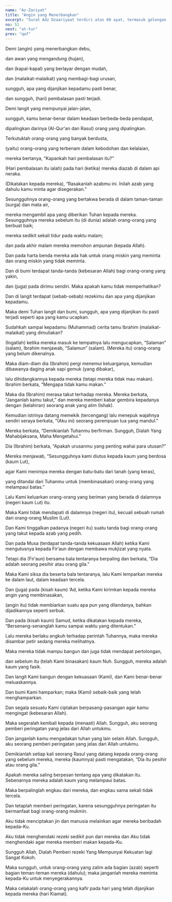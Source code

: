 ```yaml
---
name: "Az-Zariyat"
title: "Angin yang Menerbangkan"
excerpt: "Surat Adz Dzaariyaat terdiri atas 60 ayat, termasuk golongan surat-surat Makkiyah, diturunkan sesudah surat Al Ahqaaf. Dinamai Adz Dzaariyaat (angin yang menerbangkan), diambil dari perkataan Adz Dzaariyaat yang terdapat pada ayat pertama surat ini. Allah bersumpah dengan angin, mega, bahtera, dan malaikat yang menjadi sumber kesejahteraan dan pembawa kemakmuran. Hal ini meng- isyaratkan inayat Allah kepada hamba-hamba-Nya."
no: 51
next: "at-tur"
prev: "qaf"
---
```


<span id='1' class='verse' title="QS Az-Zariyat: 1">Demi (angin) yang menerbangkan debu,</span>

<span id='2' class='verse' title="QS Az-Zariyat: 2">dan awan yang mengandung (hujan),</span>

<span id='3' class='verse' title="QS Az-Zariyat: 3">dan (kapal-kapal) yang berlayar dengan mudah,</span>

<span id='4' class='verse' title="QS Az-Zariyat: 4">dan (malaikat-malaikat) yang membagi-bagi urusan,</span>

<span id='5' class='verse' title="QS Az-Zariyat: 5">sungguh, apa yang dijanjikan kepadamu pasti benar,</span>

<span id='6' class='verse' title="QS Az-Zariyat: 6">dan sungguh, (hari) pembalasan pasti terjadi.</span>

<span id='7' class='verse' title="QS Az-Zariyat: 7">Demi langit yang mempunyai jalan-jalan,</span>

<span id='8' class='verse' title="QS Az-Zariyat: 8">sungguh, kamu benar-benar dalam keadaan berbeda-beda pendapat,</span>

<span id='9' class='verse' title="QS Az-Zariyat: 9">dipalingkan darinya (Al-Qur'an dan Rasul) orang yang dipalingkan.</span>

<span id='10' class='verse' title="QS Az-Zariyat: 10">Terkutuklah orang-orang yang banyak berdusta,</span>

<span id='11' class='verse' title="QS Az-Zariyat: 11">(yaitu) orang-orang yang terbenam dalam kebodohan dan kelalaian,</span>

<span id='12' class='verse' title="QS Az-Zariyat: 12">mereka bertanya, “Kapankah hari pembalasan itu?”</span>

<span id='13' class='verse' title="QS Az-Zariyat: 13">(Hari pembalasan itu ialah) pada hari (ketika) mereka diazab di dalam api neraka.</span>

<span id='14' class='verse' title="QS Az-Zariyat: 14">(Dikatakan kepada mereka), “Rasakanlah azabmu ini. Inilah azab yang dahulu kamu minta agar disegerakan.”</span>

<span id='15' class='verse' title="QS Az-Zariyat: 15">Sesungguhnya orang-orang yang bertakwa berada di dalam taman-taman (surga) dan mata air,</span>

<span id='16' class='verse' title="QS Az-Zariyat: 16">mereka mengambil apa yang diberikan Tuhan kepada mereka. Sesungguhnya mereka sebelum itu (di dunia) adalah orang-orang yang berbuat baik;</span>

<span id='17' class='verse' title="QS Az-Zariyat: 17">mereka sedikit sekali tidur pada waktu malam;</span>

<span id='18' class='verse' title="QS Az-Zariyat: 18">dan pada akhir malam mereka memohon ampunan (kepada Allah).</span>

<span id='19' class='verse' title="QS Az-Zariyat: 19">Dan pada harta benda mereka ada hak untuk orang miskin yang meminta dan orang miskin yang tidak meminta.</span>

<span id='20' class='verse' title="QS Az-Zariyat: 20">Dan di bumi terdapat tanda-tanda (kebesaran Allah) bagi orang-orang yang yakin,</span>

<span id='21' class='verse' title="QS Az-Zariyat: 21">dan (juga) pada dirimu sendiri. Maka apakah kamu tidak memperhatikan?</span>

<span id='22' class='verse' title="QS Az-Zariyat: 22">Dan di langit terdapat (sebab-sebab) rezekimu dan apa yang dijanjikan kepadamu.</span>

<span id='23' class='verse' title="QS Az-Zariyat: 23">Maka demi Tuhan langit dan bumi, sungguh, apa yang dijanjikan itu pasti terjadi seperti apa yang kamu ucapkan.</span>

<span id='24' class='verse' title="QS Az-Zariyat: 24">Sudahkah sampai kepadamu (Muhammad) cerita tamu Ibrahim (malaikat-malaikat) yang dimuliakan?</span>

<span id='25' class='verse' title="QS Az-Zariyat: 25">(Ingatlah) ketika mereka masuk ke tempatnya lalu mengucapkan, “Salaman” (salam), Ibrahim menjawab, “Salamun” (salam). (Mereka itu) orang-orang yang belum dikenalnya.</span>

<span id='26' class='verse' title="QS Az-Zariyat: 26">Maka diam-diam dia (Ibrahim) pergi menemui keluarganya, kemudian dibawanya daging anak sapi gemuk (yang dibakar),</span>

<span id='27' class='verse' title="QS Az-Zariyat: 27">lalu dihidangkannya kepada mereka (tetapi mereka tidak mau makan). Ibrahim berkata, “Mengapa tidak kamu makan.”</span>

<span id='28' class='verse' title="QS Az-Zariyat: 28">Maka dia (Ibrahim) merasa takut terhadap mereka. Mereka berkata, “Janganlah kamu takut,” dan mereka memberi kabar gembira kepadanya dengan (kelahiran) seorang anak yang alim (Ishak).</span>

<span id='29' class='verse' title="QS Az-Zariyat: 29">Kemudian istrinya datang memekik (tercengang) lalu menepuk wajahnya sendiri seraya berkata, “(Aku ini) seorang perempuan tua yang mandul.”</span>

<span id='30' class='verse' title="QS Az-Zariyat: 30">Mereka berkata, “Demikianlah Tuhanmu berfirman. Sungguh, Dialah Yang Mahabijaksana, Maha Mengetahui.”</span>

<span id='31' class='verse' title="QS Az-Zariyat: 31">Dia (Ibrahim) berkata, “Apakah urusanmu yang penting wahai para utusan?”</span>

<span id='32' class='verse' title="QS Az-Zariyat: 32">Mereka menjawab, “Sesungguhnya kami diutus kepada kaum yang berdosa (kaum Lut),</span>

<span id='33' class='verse' title="QS Az-Zariyat: 33">agar Kami menimpa mereka dengan batu-batu dari tanah (yang keras),</span>

<span id='34' class='verse' title="QS Az-Zariyat: 34">yang ditandai dari Tuhanmu untuk (membinasakan) orang-orang yang melampaui batas.”</span>

<span id='35' class='verse' title="QS Az-Zariyat: 35">Lalu Kami keluarkan orang-orang yang beriman yang berada di dalamnya (negeri kaum Lut) itu.</span>

<span id='36' class='verse' title="QS Az-Zariyat: 36">Maka Kami tidak mendapati di dalamnya (negeri itu), kecuali sebuah rumah dari orang-orang Muslim (Lut).</span>

<span id='37' class='verse' title="QS Az-Zariyat: 37">Dan Kami tinggalkan padanya (negeri itu) suatu tanda bagi orang-orang yang takut kepada azab yang pedih.</span>

<span id='38' class='verse' title="QS Az-Zariyat: 38">Dan pada Musa (terdapat tanda-tanda kekuasaan Allah) ketika Kami mengutusnya kepada Fir‘aun dengan membawa mukjizat yang nyata.</span>

<span id='39' class='verse' title="QS Az-Zariyat: 39">Tetapi dia (Fir‘aun) bersama bala tentaranya berpaling dan berkata, “Dia adalah seorang pesihir atau orang gila.”</span>

<span id='40' class='verse' title="QS Az-Zariyat: 40">Maka Kami siksa dia beserta bala tentaranya, lalu Kami lemparkan mereka ke dalam laut, dalam keadaan tercela.</span>

<span id='41' class='verse' title="QS Az-Zariyat: 41">Dan (juga) pada (kisah kaum) ‘Ad, ketika Kami kirimkan kepada mereka angin yang membinasakan,</span>

<span id='42' class='verse' title="QS Az-Zariyat: 42">(angin itu) tidak membiarkan suatu apa pun yang dilandanya, bahkan dijadikannya seperti serbuk.</span>

<span id='43' class='verse' title="QS Az-Zariyat: 43">Dan pada (kisah kaum) Samud, ketika dikatakan kepada mereka, “Bersenang-senanglah kamu sampai waktu yang ditentukan.”</span>

<span id='44' class='verse' title="QS Az-Zariyat: 44">Lalu mereka berlaku angkuh terhadap perintah Tuhannya, maka mereka disambar petir sedang mereka melihatnya.</span>

<span id='45' class='verse' title="QS Az-Zariyat: 45">Maka mereka tidak mampu bangun dan juga tidak mendapat pertolongan,</span>

<span id='46' class='verse' title="QS Az-Zariyat: 46">dan sebelum itu (telah Kami binasakan) kaum Nuh. Sungguh, mereka adalah kaum yang fasik.</span>

<span id='47' class='verse' title="QS Az-Zariyat: 47">Dan langit Kami bangun dengan kekuasaan (Kami), dan Kami benar-benar meluaskannya.</span>

<span id='48' class='verse' title="QS Az-Zariyat: 48">Dan bumi Kami hamparkan; maka (Kami) sebaik-baik yang telah menghamparkan.</span>

<span id='49' class='verse' title="QS Az-Zariyat: 49">Dan segala sesuatu Kami ciptakan berpasang-pasangan agar kamu mengingat (kebesaran Allah).</span>

<span id='50' class='verse' title="QS Az-Zariyat: 50">Maka segeralah kembali kepada (menaati) Allah. Sungguh, aku seorang pemberi peringatan yang jelas dari Allah untukmu.</span>

<span id='51' class='verse' title="QS Az-Zariyat: 51">Dan janganlah kamu mengadakan tuhan yang lain selain Allah. Sungguh, aku seorang pemberi peringatan yang jelas dari Allah untukmu.</span>

<span id='52' class='verse' title="QS Az-Zariyat: 52">Demikianlah setiap kali seorang Rasul yang datang kepada orang-orang yang sebelum mereka, mereka (kaumnya) pasti mengatakan, “Dia itu pesihir atau orang gila.”</span>

<span id='53' class='verse' title="QS Az-Zariyat: 53">Apakah mereka saling berpesan tentang apa yang dikatakan itu. Sebenarnya mereka adalah kaum yang melampaui batas.</span>

<span id='54' class='verse' title="QS Az-Zariyat: 54">Maka berpalinglah engkau dari mereka, dan engkau sama sekali tidak tercela.</span>

<span id='55' class='verse' title="QS Az-Zariyat: 55">Dan tetaplah memberi peringatan, karena sesungguhnya peringatan itu bermanfaat bagi orang-orang mukmin.</span>

<span id='56' class='verse' title="QS Az-Zariyat: 56">Aku tidak menciptakan jin dan manusia melainkan agar mereka beribadah kepada-Ku.</span>

<span id='57' class='verse' title="QS Az-Zariyat: 57">Aku tidak menghendaki rezeki sedikit pun dari mereka dan Aku tidak menghendaki agar mereka memberi makan kepada-Ku.</span>

<span id='58' class='verse' title="QS Az-Zariyat: 58">Sungguh Allah, Dialah Pemberi rezeki Yang Mempunyai Kekuatan lagi Sangat Kokoh.</span>

<span id='59' class='verse' title="QS Az-Zariyat: 59">Maka sungguh, untuk orang-orang yang zalim ada bagian (azab) seperti bagian teman-teman mereka (dahulu); maka janganlah mereka meminta kepada-Ku untuk menyegerakannya.</span>

<span id='60' class='verse' title="QS Az-Zariyat: 60">Maka celakalah orang-orang yang kafir pada hari yang telah dijanjikan kepada mereka (hari Kiamat).</span>
